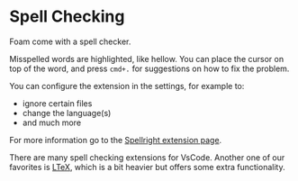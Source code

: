 # Spell Checking

Foam come with a spell checker.

Misspelled words are highlighted, like hellow.
You can place the cursor on top of the word, and press `cmd+.` for suggestions on how to fix the problem.

You can configure the extension in the settings, for example to:
- ignore certain files
- change the language(s)
- and much more

For more information go to the [Spellright extension page](https://marketplace.visualstudio.com/items?itemName=ban.spellright).

There are many spell checking extensions for VsCode.
Another one of our favorites is [LTeX](https://marketplace.visualstudio.com/items?itemName=valentjn.vscode-ltex&ssr=false#review-details), which is a bit heavier but offers some extra functionality.
